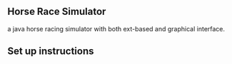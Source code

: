 ## Horse Race Simulator
a java horse racing simulator with both ext-based and graphical interface.

## Set up instructions